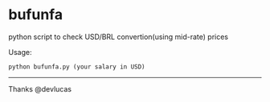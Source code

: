 # bufunfa
python script to check USD/BRL convertion(using mid-rate) prices

Usage:

``` console  
python bufunfa.py (your salary in USD)
```

---
Thanks @devlucas

